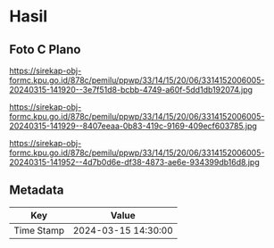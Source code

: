 # Hasil

## Foto C Plano

https://sirekap-obj-formc.kpu.go.id/878c/pemilu/ppwp/33/14/15/20/06/3314152006005-20240315-141920--3e7f51d8-bcbb-4749-a60f-5dd1db192074.jpg

https://sirekap-obj-formc.kpu.go.id/878c/pemilu/ppwp/33/14/15/20/06/3314152006005-20240315-141929--8407eeaa-0b83-419c-9169-409ecf603785.jpg

https://sirekap-obj-formc.kpu.go.id/878c/pemilu/ppwp/33/14/15/20/06/3314152006005-20240315-141952--4d7b0d6e-df38-4873-ae6e-934399db16d8.jpg


## Metadata

| Key        | Value               |
| ---------- | ------------------- |
| Time Stamp | 2024-03-15 14:30:00 |



